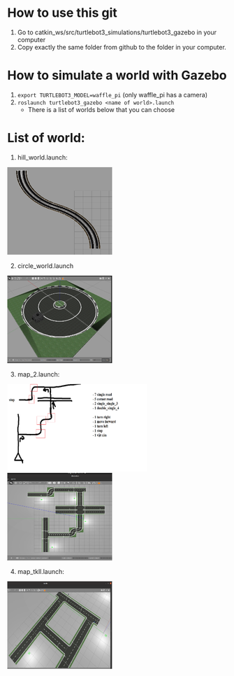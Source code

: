 # How to use this git

1. Go to catkin_ws/src/turtlebot3_simulations/turtlebot3_gazebo in your computer
2. Copy exactly the same folder from github to the folder in your computer.


# How to simulate a world with Gazebo
1. ```export TURTLEBOT3_MODEL=waffle_pi``` (only waffle_pi has a camera)
2. ```roslaunch turtlebot3_gazebo <name of world>.launch```
    - There is a list of worlds below that you can choose

# List of world:
1. hill_world.launch:
<img src="./img/hill_world.png" width="240" height="200"/>

2. circle_world.launch 
<img src="./img/circle_world.png" width="240" height="200"/>

3. map_2.launch:

<img src="./img/map2.png" width="320" height="200"/><img src="./img/map_2.world.png" width="240" height="200"/>

4. map_tkll.launch:
<img src="./img/map_tkll.png" width="240" height="200"/>
